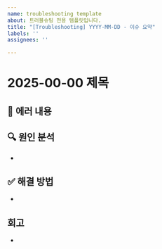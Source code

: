 ```yaml
---
name: troubleshooting template
about: 트러블슈팅 전용 템플릿입니다.
title: "[Troubleshooting] YYYY-MM-DD - 이슈 요약"
labels: ''
assignees: ''

---
```


# 2025-00-00 제목

## 🐞 에러 내용

## 🔍 원인 분석
- 

## ✅ 해결 방법
- 

## 회고
-

